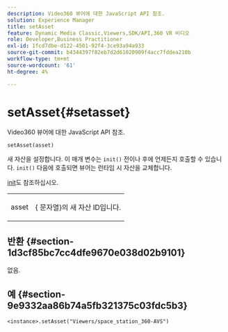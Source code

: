 ```yaml
---
description: Video360 뷰어에 대한 JavaScript API 참조.
solution: Experience Manager
title: setAsset
feature: Dynamic Media Classic,Viewers,SDK/API,360 VR 비디오
role: Developer,Business Practitioner
exl-id: 1fcd7dbe-d122-4501-92f4-3ce93a94a933
source-git-commit: b4344397f82eb7d2d61020909f4acc7fddea210b
workflow-type: tm+mt
source-wordcount: '61'
ht-degree: 4%

---
```


# setAsset{#setasset}

Video360 뷰어에 대한 JavaScript API 참조.

`setAsset(asset)`

새 자산을 설정합니다. 이 매개 변수는 `init()` 전이나 후에 언제든지 호출할 수 있습니다. `init()` 다음에 호출되면 뷰어는 런타임 시 자산을 교체합니다.

[init](../../../c-html5-aem-asset-viewers/c-html5-aem-video360/c-html5-aem-video360-javascriptapiref/r-html5-aem-video360-javascriptapiref-init.md#reference-aee94dd92a28410784f7a1792e28683b)도 참조하십시오.

<table id="table_896DFF34A68A403DB93A6D597461A573"> 
 <tbody> 
  <tr> 
   <td colname="col1"> <p> <span class="codeph"> asset </span> </p> </td> 
   <td colname="col2"> <p>{<span class="codeph"> 문자열</span>}의 새 자산 ID입니다. </p> </td> 
  </tr> 
 </tbody> 
</table>

## 반환 {#section-1d3cf85bc7cc4dfe9670e038d02b9101}

없음.

## 예 {#section-9e9332aa86b74a5fb321375c03fdc5b3}

```
<instance>.setAsset("Viewers/space_station_360-AVS")
```
